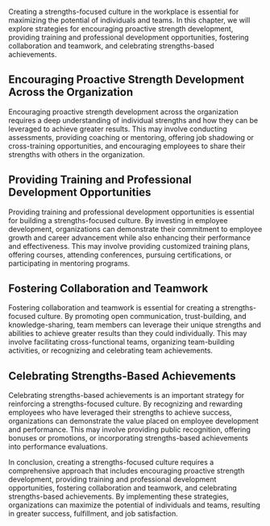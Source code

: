 
Creating a strengths-focused culture in the workplace is essential for maximizing the potential of individuals and teams. In this chapter, we will explore strategies for encouraging proactive strength development, providing training and professional development opportunities, fostering collaboration and teamwork, and celebrating strengths-based achievements.

Encouraging Proactive Strength Development Across the Organization
------------------------------------------------------------------

Encouraging proactive strength development across the organization requires a deep understanding of individual strengths and how they can be leveraged to achieve greater results. This may involve conducting assessments, providing coaching or mentoring, offering job shadowing or cross-training opportunities, and encouraging employees to share their strengths with others in the organization.

Providing Training and Professional Development Opportunities
-------------------------------------------------------------

Providing training and professional development opportunities is essential for building a strengths-focused culture. By investing in employee development, organizations can demonstrate their commitment to employee growth and career advancement while also enhancing their performance and effectiveness. This may involve providing customized training plans, offering courses, attending conferences, pursuing certifications, or participating in mentoring programs.

Fostering Collaboration and Teamwork
------------------------------------

Fostering collaboration and teamwork is essential for creating a strengths-focused culture. By promoting open communication, trust-building, and knowledge-sharing, team members can leverage their unique strengths and abilities to achieve greater results than they could individually. This may involve facilitating cross-functional teams, organizing team-building activities, or recognizing and celebrating team achievements.

Celebrating Strengths-Based Achievements
----------------------------------------

Celebrating strengths-based achievements is an important strategy for reinforcing a strengths-focused culture. By recognizing and rewarding employees who have leveraged their strengths to achieve success, organizations can demonstrate the value placed on employee development and performance. This may involve providing public recognition, offering bonuses or promotions, or incorporating strengths-based achievements into performance evaluations.

In conclusion, creating a strengths-focused culture requires a comprehensive approach that includes encouraging proactive strength development, providing training and professional development opportunities, fostering collaboration and teamwork, and celebrating strengths-based achievements. By implementing these strategies, organizations can maximize the potential of individuals and teams, resulting in greater success, fulfillment, and job satisfaction.
